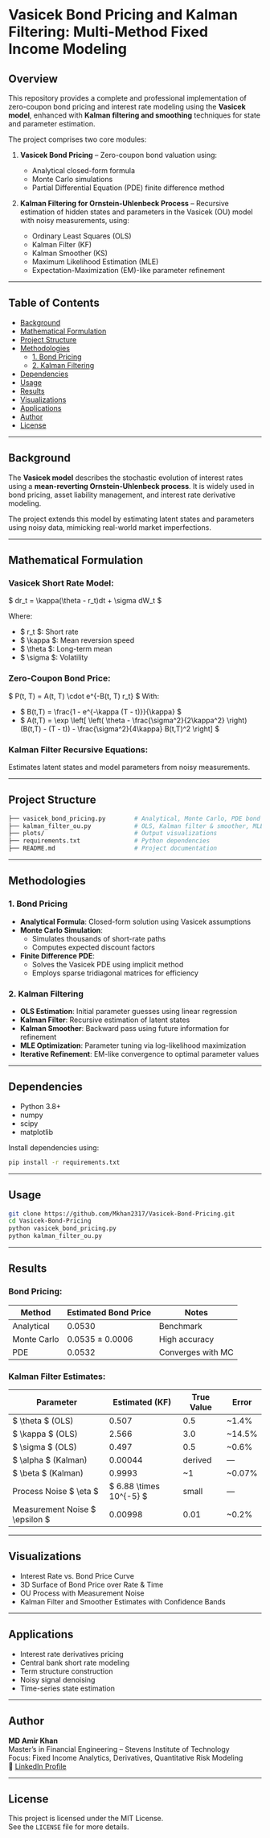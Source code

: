 # Vasicek Bond Pricing and Kalman Filtering: Multi-Method Fixed Income Modeling

## Overview

This repository provides a complete and professional implementation of zero-coupon bond pricing and interest rate modeling using the **Vasicek model**, enhanced with **Kalman filtering and smoothing** techniques for state and parameter estimation.

The project comprises two core modules:

1. **Vasicek Bond Pricing** – Zero-coupon bond valuation using:
   - Analytical closed-form formula
   - Monte Carlo simulations
   - Partial Differential Equation (PDE) finite difference method

2. **Kalman Filtering for Ornstein-Uhlenbeck Process** – Recursive estimation of hidden states and parameters in the Vasicek (OU) model with noisy measurements, using:
   - Ordinary Least Squares (OLS)
   - Kalman Filter (KF)
   - Kalman Smoother (KS)
   - Maximum Likelihood Estimation (MLE)
   - Expectation-Maximization (EM)-like parameter refinement

---

## Table of Contents

- [Background](#background)
- [Mathematical Formulation](#mathematical-formulation)
- [Project Structure](#project-structure)
- [Methodologies](#methodologies)
  - [1. Bond Pricing](#1-bond-pricing)
  - [2. Kalman Filtering](#2-kalman-filtering)
- [Dependencies](#dependencies)
- [Usage](#usage)
- [Results](#results)
- [Visualizations](#visualizations)
- [Applications](#applications)
- [Author](#author)
- [License](#license)

---

## Background

The **Vasicek model** describes the stochastic evolution of interest rates using a **mean-reverting Ornstein-Uhlenbeck process**. It is widely used in bond pricing, asset liability management, and interest rate derivative modeling.

The project extends this model by estimating latent states and parameters using noisy data, mimicking real-world market imperfections.

---

## Mathematical Formulation

### Vasicek Short Rate Model:
$ dr_t = \kappa(\theta - r_t)dt + \sigma dW_t $

Where:
- $ r_t $: Short rate
- $ \kappa $: Mean reversion speed
- $ \theta $: Long-term mean
- $ \sigma $: Volatility

### Zero-Coupon Bond Price:
$ P(t, T) = A(t, T) \cdot e^{-B(t, T) r_t} $
With:
- $ B(t,T) = \frac{1 - e^{-\kappa (T - t)}}{\kappa} $
- $ A(t,T) = \exp \left[ \left( \theta - \frac{\sigma^2}{2\kappa^2} \right)(B(t,T) - (T - t)) - \frac{\sigma^2}{4\kappa} B(t,T)^2 \right] $

### Kalman Filter Recursive Equations:
Estimates latent states and model parameters from noisy measurements.

---

## Project Structure

```bash
├── vasicek_bond_pricing.py        # Analytical, Monte Carlo, PDE bond pricing
├── kalman_filter_ou.py            # OLS, Kalman filter & smoother, MLE estimation
├── plots/                         # Output visualizations
├── requirements.txt               # Python dependencies
├── README.md                      # Project documentation
```

---

## Methodologies

### 1. Bond Pricing

- **Analytical Formula**: Closed-form solution using Vasicek assumptions
- **Monte Carlo Simulation**:
  - Simulates thousands of short-rate paths
  - Computes expected discount factors
- **Finite Difference PDE**:
  - Solves the Vasicek PDE using implicit method
  - Employs sparse tridiagonal matrices for efficiency

### 2. Kalman Filtering

- **OLS Estimation**: Initial parameter guesses using linear regression
- **Kalman Filter**: Recursive estimation of latent states
- **Kalman Smoother**: Backward pass using future information for refinement
- **MLE Optimization**: Parameter tuning via log-likelihood maximization
- **Iterative Refinement**: EM-like convergence to optimal parameter values

---

## Dependencies

- Python 3.8+
- numpy
- scipy
- matplotlib

Install dependencies using:
```bash
pip install -r requirements.txt
```

---

## Usage

```bash
git clone https://github.com/Mkhan2317/Vasicek-Bond-Pricing.git
cd Vasicek-Bond-Pricing
python vasicek_bond_pricing.py
python kalman_filter_ou.py
```

---

## Results

### Bond Pricing:
| Method           | Estimated Bond Price | Notes                         |
| ---------------- | -------------------- | ----------------------------- |
| Analytical       | 0.0530               | Benchmark                    |
| Monte Carlo      | 0.0535 ± 0.0006      | High accuracy                 |
| PDE              | 0.0532               | Converges with MC            |

### Kalman Filter Estimates:
| Parameter                 | Estimated (KF)         | True Value  | Error       |
|--------------------------|------------------------|-------------|-------------|
| $ \theta $ (OLS)        | 0.507                  | 0.5         | ~1.4%       |
| $ \kappa $ (OLS)        | 2.566                  | 3.0         | ~14.5%      |
| $ \sigma $ (OLS)        | 0.497                  | 0.5         | ~0.6%       |
| $ \alpha $ (Kalman)     | 0.00044                | derived     | —           |
| $ \beta $ (Kalman)      | 0.9993                 | ~1          | ~0.07%      |
| Process Noise $ \eta $  | $ 6.88 \times 10^{-5} $ | small       | —           |
| Measurement Noise $ \epsilon $ | 0.00998        | 0.01        | ~0.2%       |

---

## Visualizations

- Interest Rate vs. Bond Price Curve
- 3D Surface of Bond Price over Rate & Time
- OU Process with Measurement Noise
- Kalman Filter and Smoother Estimates with Confidence Bands

---

## Applications

- Interest rate derivatives pricing
- Central bank short rate modeling
- Term structure construction
- Noisy signal denoising
- Time-series state estimation

---

## Author

**MD Amir Khan**  
Master’s in Financial Engineering – Stevens Institute of Technology  
Focus: Fixed Income Analytics, Derivatives, Quantitative Risk Modeling  
📎 [LinkedIn Profile](https://www.linkedin.com/in/amirkhan2317/)

---

## License

This project is licensed under the MIT License.  
See the `LICENSE` file for more details.
